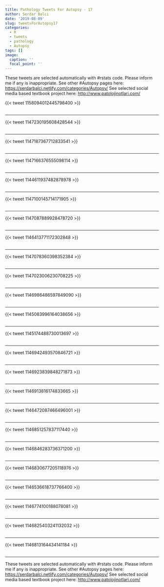 ```yaml
---
title: Pathology Tweets For Autopsy - 17
author: Serdar Balci
date: '2019-08-09'
slug: tweetsForAutopsy17
categories:
  - R
  - tweets
  - pathology
  - Autopsy
tags: []
image:
  caption: ''
  focal_point: ''
---
```



These tweets are selected automatically with #rstats code. Please inform me if any is inappropriate.
See other #Autopsy pages here: https://serdarbalci.netlify.com/categories/Autopsy/ 
See selected social media based textbook project here: http://www.patolojinotlari.com/

{{< tweet 1158094012445798400 >}}
<br>
<br>
<hr>
{{< tweet 1147230195608428544 >}}
<br>
<br>
<hr>
{{< tweet 1147187367712833541 >}}
<br>
<br>
<hr>
{{< tweet 1147166376555098114 >}}
<br>
<br>
<hr>
{{< tweet 1144611937482878978 >}}
<br>
<br>
<hr>
{{< tweet 1147100145714171905 >}}
<br>
<br>
<hr>
{{< tweet 1147087889928478720 >}}
<br>
<br>
<hr>
{{< tweet 1146413771172302848 >}}
<br>
<br>
<hr>
{{< tweet 1147078360398352384 >}}
<br>
<br>
<hr>
{{< tweet 1147023006230708225 >}}
<br>
<br>
<hr>
{{< tweet 1146986486597849090 >}}
<br>
<br>
<hr>
{{< tweet 1145083996164038656 >}}
<br>
<br>
<hr>
{{< tweet 1145174488730013697 >}}
<br>
<br>
<hr>
{{< tweet 1146942493570846721 >}}
<br>
<br>
<hr>
{{< tweet 1146923839848271873 >}}
<br>
<br>
<hr>
{{< tweet 1146913816174833665 >}}
<br>
<br>
<hr>
{{< tweet 1146472087466496001 >}}
<br>
<br>
<hr>
{{< tweet 1146851257837117440 >}}
<br>
<br>
<hr>
{{< tweet 1146846283736371200 >}}
<br>
<br>
<hr>
{{< tweet 1146830677205118976 >}}
<br>
<br>
<hr>
{{< tweet 1146536618737766400 >}}
<br>
<br>
<hr>
{{< tweet 1146774100188078081 >}}
<br>
<br>
<hr>
{{< tweet 1146825403241132032 >}}
<br>
<br>
<hr>
{{< tweet 1146813164434141184 >}}
<br>
<br>
<hr>


These tweets are selected automatically with #rstats code. Please inform me if any is inappropriate.
See other #Autopsy pages here: https://serdarbalci.netlify.com/categories/Autopsy/ 
See selected social media based textbook project here: http://www.patolojinotlari.com/

